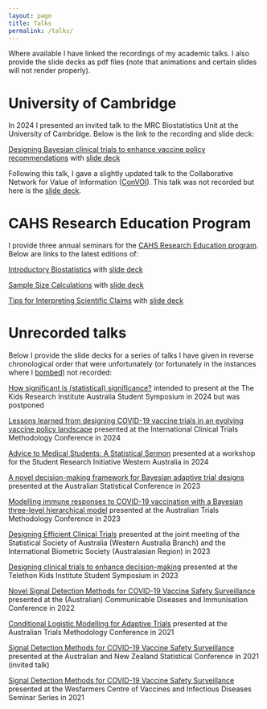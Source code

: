 ```yaml
---
layout: page
title: Talks
permalink: /talks/
---
```


Where available I have linked the recordings of my academic talks. I also provide the slide decks as pdf files (note that animations and certain slides will not render properly).

# University of Cambridge

In 2024 I presented an invited talk to the MRC Biostatistics Unit at the University of Cambridge. Below is the link to the recording and slide deck:

[Designing Bayesian clinical trials to enhance vaccine policy recommendations](https://www.youtube.com/watch?v=fxW0lVvQnIQ) with [slide deck](/assets/Cambridge_2024_slides.pdf)

Following this talk, I gave a slightly updated talk to the Collaborative Network for Value of Information ([ConVOI](https://www.convoi-group.org/homepage-portfolio-grid/about/)). This talk was not recorded but here is the [slide deck](/assets/ConVOI_2024_slides.pdf).

# CAHS Research Education Program

I provide three annual seminars for the [CAHS Research Education program](https://www.cahs.health.wa.gov.au/Research/For-researchers/Research-Education-Program/Seminars). Below are links to the latest editions of:

[Introductory Biostatistics](https://www.youtube.com/watch?v=V8Fwp7Yy0nw) with [slide deck](/assets/CAHS_Introductory_Biostatistics_2024_slides.pdf)

[Sample Size Calculations](https://www.youtube.com/watch?v=Hft2ipJZBJU) with [slide deck](/assets/CAHS_Sample_Sizes_2024_slides.pdf)

[Tips for Interpreting Scientific Claims](https://www.youtube.com/watch?v=nQId1ZCkc80) with [slide deck](/assets/CAHS_Scientific_Claims_2023_slides.pdf)

# Unrecorded talks

Below I provide the slide decks for a series of talks I have given in reverse chronological order that were unfortunately (or fortunately in the instances where I [bombed](https://comedylens.com/why-comedians-bomb/)) not recorded:

[How significant is (statistical) significance?](/assets/TKRIA_2024_slides.pdf) intended to present at the The Kids Research Institute Australia Student Symposium in 2024 but was postponed

[Lessons learned from designing COVID-19 vaccine trials in an evolving vaccine policy landscape](/assets/ICTMC_2024_slides.pdf) presented at the International Clinical Trials Methodology Conference in 2024

[Advice to Medical Students: A Statistical Sermon](/assets/STRIVE_2024_slides.pdf) presented at a workshop for the Student Research Initiative Western Australia in 2024

[A novel decision-making framework for Bayesian adaptive trial designs](/assets/ASC_2023_slides.pdf) presented at the Australian Statistical Conference in 2023

[Modelling immune responses to COVID-19 vaccination with a Bayesian three-level hierarchical model](/assets/AusTriM_2023_slides.pdf) presented at the Australian Trials Methodology Conference in 2023

[Designing Efficient Clinical Trials](/assets/SSA_2023_slides.pdf) presented at the joint meeting of the Statistical Society of Australia (Western Australia Branch) and the International Biometric Society (Australasian Region) in 2023

[Designing clinical trials to enhance decision-making](/assets/TKI_2023_slides.pdf) presented at the Telethon Kids Institute Student Symposium in 2023

[Novel Signal Detection Methods for COVID-19 Vaccine Safety Surveillance](/assets/CDIC_2022_slides.pdf) presented at the (Australian) Communicable Diseases and Immunisation Conference in 2022

[Conditional Logistic Modelling for Adaptive Trials](/assets/AusTriM_2021_slides.pdf) presented at the Australian Trials Methodology Conference in 2021

[Signal Detection Methods for COVID-19 Vaccine Safety Surveillance](/assets/ANZSC_2021_slides.pdf) presented at the Australian and New Zealand Statistical Conference in 2021 (invited talk)

[Signal Detection Methods for COVID-19 Vaccine Safety Surveillance](/assets/WCVID_2021_slides.pdf) presented at the Wesfarmers Centre of Vaccines and Infectious Diseases Seminar Series in 2021
